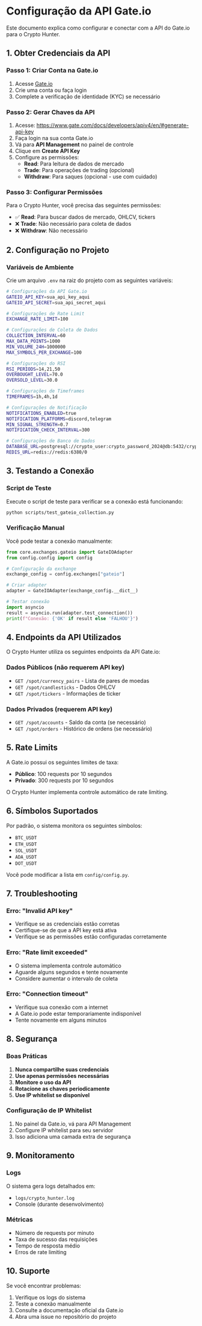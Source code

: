 # Configuração da API Gate.io

Este documento explica como configurar e conectar com a API do Gate.io para o Crypto Hunter.

## 1. Obter Credenciais da API

### Passo 1: Criar Conta na Gate.io
1. Acesse [Gate.io](https://www.gate.io)
2. Crie uma conta ou faça login
3. Complete a verificação de identidade (KYC) se necessário

### Passo 2: Gerar Chaves da API
1. Acesse: https://www.gate.com/docs/developers/apiv4/en/#generate-api-key
2. Faça login na sua conta Gate.io
3. Vá para **API Management** no painel de controle
4. Clique em **Create API Key**
5. Configure as permissões:
   - **Read**: Para leitura de dados de mercado
   - **Trade**: Para operações de trading (opcional)
   - **Withdraw**: Para saques (opcional - use com cuidado)

### Passo 3: Configurar Permissões
Para o Crypto Hunter, você precisa das seguintes permissões:
- ✅ **Read**: Para buscar dados de mercado, OHLCV, tickers
- ❌ **Trade**: Não necessário para coleta de dados
- ❌ **Withdraw**: Não necessário

## 2. Configuração no Projeto

### Variáveis de Ambiente
Crie um arquivo `.env` na raiz do projeto com as seguintes variáveis:

```bash
# Configurações da API Gate.io
GATEIO_API_KEY=sua_api_key_aqui
GATEIO_API_SECRET=sua_api_secret_aqui

# Configurações de Rate Limit
EXCHANGE_RATE_LIMIT=100

# Configurações de Coleta de Dados
COLLECTION_INTERVAL=60
MAX_DATA_POINTS=1000
MIN_VOLUME_24H=1000000
MAX_SYMBOLS_PER_EXCHANGE=100

# Configurações do RSI
RSI_PERIODS=14,21,50
OVERBOUGHT_LEVEL=70.0
OVERSOLD_LEVEL=30.0

# Configurações de Timeframes
TIMEFRAMES=1h,4h,1d

# Configurações de Notificação
NOTIFICATIONS_ENABLED=true
NOTIFICATION_PLATFORMS=discord,telegram
MIN_SIGNAL_STRENGTH=0.7
NOTIFICATION_CHECK_INTERVAL=300

# Configurações de Banco de Dados
DATABASE_URL=postgresql://crypto_user:crypto_password_2024@db:5432/crypto_hunter
REDIS_URL=redis://redis:6380/0
```

## 3. Testando a Conexão

### Script de Teste
Execute o script de teste para verificar se a conexão está funcionando:

```bash
python scripts/test_gateio_collection.py
```

### Verificação Manual
Você pode testar a conexão manualmente:

```python
from core.exchanges.gateio import GateIOAdapter
from config.config import config

# Configuração da exchange
exchange_config = config.exchanges["gateio"]

# Criar adapter
adapter = GateIOAdapter(exchange_config.__dict__)

# Testar conexão
import asyncio
result = asyncio.run(adapter.test_connection())
print(f"Conexão: {'OK' if result else 'FALHOU'}")
```

## 4. Endpoints da API Utilizados

O Crypto Hunter utiliza os seguintes endpoints da API Gate.io:

### Dados Públicos (não requerem API key)
- `GET /spot/currency_pairs` - Lista de pares de moedas
- `GET /spot/candlesticks` - Dados OHLCV
- `GET /spot/tickers` - Informações de ticker

### Dados Privados (requerem API key)
- `GET /spot/accounts` - Saldo da conta (se necessário)
- `GET /spot/orders` - Histórico de ordens (se necessário)

## 5. Rate Limits

A Gate.io possui os seguintes limites de taxa:

- **Público**: 100 requests por 10 segundos
- **Privado**: 300 requests por 10 segundos

O Crypto Hunter implementa controle automático de rate limiting.

## 6. Símbolos Suportados

Por padrão, o sistema monitora os seguintes símbolos:
- `BTC_USDT`
- `ETH_USDT`
- `SOL_USDT`
- `ADA_USDT`
- `DOT_USDT`

Você pode modificar a lista em `config/config.py`.

## 7. Troubleshooting

### Erro: "Invalid API key"
- Verifique se as credenciais estão corretas
- Certifique-se de que a API key está ativa
- Verifique se as permissões estão configuradas corretamente

### Erro: "Rate limit exceeded"
- O sistema implementa controle automático
- Aguarde alguns segundos e tente novamente
- Considere aumentar o intervalo de coleta

### Erro: "Connection timeout"
- Verifique sua conexão com a internet
- A Gate.io pode estar temporariamente indisponível
- Tente novamente em alguns minutos

## 8. Segurança

### Boas Práticas
1. **Nunca compartilhe suas credenciais**
2. **Use apenas permissões necessárias**
3. **Monitore o uso da API**
4. **Rotacione as chaves periodicamente**
5. **Use IP whitelist se disponível**

### Configuração de IP Whitelist
1. No painel da Gate.io, vá para API Management
2. Configure IP whitelist para seu servidor
3. Isso adiciona uma camada extra de segurança

## 9. Monitoramento

### Logs
O sistema gera logs detalhados em:
- `logs/crypto_hunter.log`
- Console (durante desenvolvimento)

### Métricas
- Número de requests por minuto
- Taxa de sucesso das requisições
- Tempo de resposta médio
- Erros de rate limiting

## 10. Suporte

Se você encontrar problemas:
1. Verifique os logs do sistema
2. Teste a conexão manualmente
3. Consulte a documentação oficial da Gate.io
4. Abra uma issue no repositório do projeto 